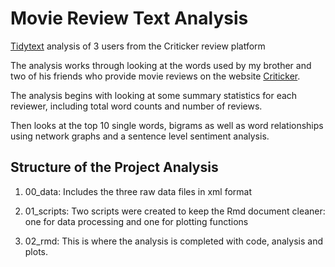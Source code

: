 # Movie Review Text Analysis

[Tidytext](https://www.tidytextmining.com/) analysis of 3 users from the Criticker review platform

The analysis works through looking at the words used by my brother and two of his friends who provide movie reviews on the website [Criticker](https://www.criticker.com/).

The analysis begins with looking at some summary statistics for each reviewer, including total word counts and number of reviews.

Then looks at the top 10 single words, bigrams as well as word relationships using network graphs and a sentence level sentiment analysis.

## Structure of the Project Analysis

1. 00_data: Includes the three raw data files in xml format

2. 01_scripts: Two scripts were created to keep the Rmd document cleaner: one for data processing and one for plotting functions

3. 02_rmd: This is where the analysis is completed with code, analysis and plots.


